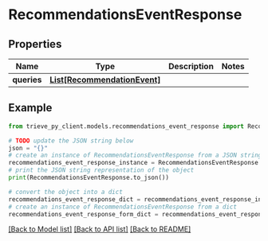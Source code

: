 # RecommendationsEventResponse


## Properties

Name | Type | Description | Notes
------------ | ------------- | ------------- | -------------
**queries** | [**List[RecommendationEvent]**](RecommendationEvent.md) |  | 

## Example

```python
from trieve_py_client.models.recommendations_event_response import RecommendationsEventResponse

# TODO update the JSON string below
json = "{}"
# create an instance of RecommendationsEventResponse from a JSON string
recommendations_event_response_instance = RecommendationsEventResponse.from_json(json)
# print the JSON string representation of the object
print(RecommendationsEventResponse.to_json())

# convert the object into a dict
recommendations_event_response_dict = recommendations_event_response_instance.to_dict()
# create an instance of RecommendationsEventResponse from a dict
recommendations_event_response_form_dict = recommendations_event_response.from_dict(recommendations_event_response_dict)
```
[[Back to Model list]](../README.md#documentation-for-models) [[Back to API list]](../README.md#documentation-for-api-endpoints) [[Back to README]](../README.md)



